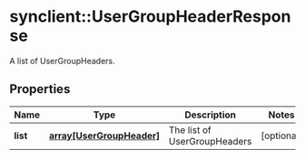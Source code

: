 # synclient::UserGroupHeaderResponse

A list of UserGroupHeaders.
## Properties
Name | Type | Description | Notes
------------ | ------------- | ------------- | -------------
**list** | [**array[UserGroupHeader]**](UserGroupHeader.md) | The list of UserGroupHeaders | [optional] 


